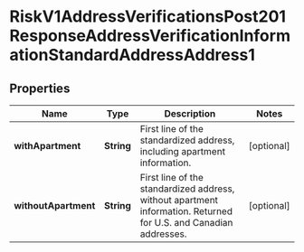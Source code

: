 
# RiskV1AddressVerificationsPost201ResponseAddressVerificationInformationStandardAddressAddress1

## Properties
Name | Type | Description | Notes
------------ | ------------- | ------------- | -------------
**withApartment** | **String** | First line of the standardized address, including apartment information. |  [optional]
**withoutApartment** | **String** | First line of the standardized address, without apartment information. Returned for U.S. and Canadian addresses.  |  [optional]



